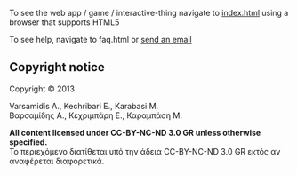 To see the web app / game / interactive-thing navigate to 
[index.html](index.html) using a browser that supports HTML5

To see help, navigate to faq.html or [send an email](
http://www.google.com/recaptcha/mailhide/d?k=014wkCDB-Fc9HXSveq4MOXVw==&c=OgZ9nZdHeSreQCJT8h3HpLSIISqxMtXPcDMgh96En1s=)


Copyright notice
---

  Copyright © 2013
  
  Varsamidis A., Kechribari E., Karabasi M.<br>
  Βαρσαμίδης Α., Κεχριμπάρη Ε., Καραμπάση Μ.
  
  __All content licensed under CC-BY-NC-ND 3.0 GR unless otherwise specified.__<br>
  Το περιεχόμενο διατίθεται υπό την άδεια CC-BY-NC-ND 3.0 GR εκτός αν αναφέρεται διαφορετικά.